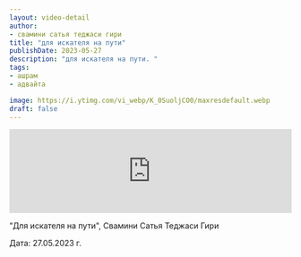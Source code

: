 ```yaml
---
layout: video-detail
author:
- свамини сатья теджаси гири
title: "для искателя на пути"
publishDate: 2023-05-27
description: "для искателя на пути. "
tags: 
- ашрам
- адвайта

image: https://i.ytimg.com/vi_webp/K_0SuoljCO0/maxresdefault.webp
draft: false
---
```


<iframe width="100%" src="https://www.youtube.com/embed/K_0SuoljCO0" frameborder="0" allowfullscreen=""></iframe> 

 "Для искателя на пути", Свамини Сатья Теджаси Гири

 Дата: 27.05.2023 г.

  

 